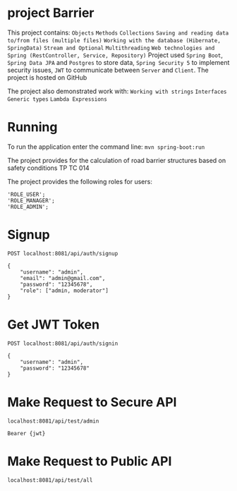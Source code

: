 # project Barrier
This project contains:
`Objects`
`Methods`
`Collections`
`Saving and reading data to/from files (multiple files)`
`Working with the database (Hibernate, SpringData)`
`Stream and Optional`
`Multithreading`
`Web technologies and Spring (RestController, Service, Repository)`
Project used `Spring Boot`, `Spring Data JPA` and `Postgres` to store data, `Spring Security 5` to implement security issues, 
`JWT` to communicate between `Server` and `Client`.
The project is hosted on GitHub

The project also demonstrated work with:
`Working with strings`
`Interfaces`
`Generic types`
`Lambda Expressions`


# Running
To run the application enter the command line: `mvn spring-boot:run`

The project provides for the calculation of road barrier structures based on safety conditions TP TC 014

The project provides the following roles for users:

```
'ROLE_USER';
'ROLE_MANAGER';
'ROLE_ADMIN';
```

# Signup
`POST localhost:8081/api/auth/signup`
```
{
    "username": "admin",
    "email": "admin@gmail.com",
    "password": "12345678",
    "role": ["admin, moderator"]
}
```

# Get JWT Token
`POST localhost:8081/api/auth/signin`
```
{
    "username": "admin",
    "password": "12345678"
}
```

# Make Request to Secure API
`localhost:8081/api/test/admin`

```Bearer {jwt}```

# Make Request to Public API
`localhost:8081/api/test/all`
